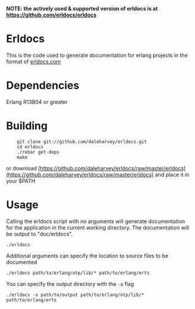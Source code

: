 **NOTE: the actively used & supported version of erldocs is at https://github.com/erldocs/erldocs**

Erldocs
=======

This is the code used to generate documentation for erlang projects in the format of [erldocs.com](http://erldocs.com)

Dependencies
============

Erlang R13B04 or greater

Building
========

        git clone git://github.com/daleharvey/erldocs.git
        cd erldocs
        ./rebar get-deps
        make

or download [https://github.com/daleharvey/erldocs/raw/master/erldocs](https://github.com/daleharvey/erldocs/raw/master/erldocs) and place it in your $PATH

Usage
=====

Calling the erldocs script with no arguments will generate documentation for the application in the current working directory. The documentation will be output to "doc/erldocs".

`./erldocs`

Additional arguments can specify the location to source files to be documented

`./erldocs path/to/erlang/otp/lib/* path/to/erlang/erts`

You can specify the output directory with the `-o` flag

`./erldocs -o path/to/output path/to/erlang/otp/lib/* path/to/erlang/erts`
